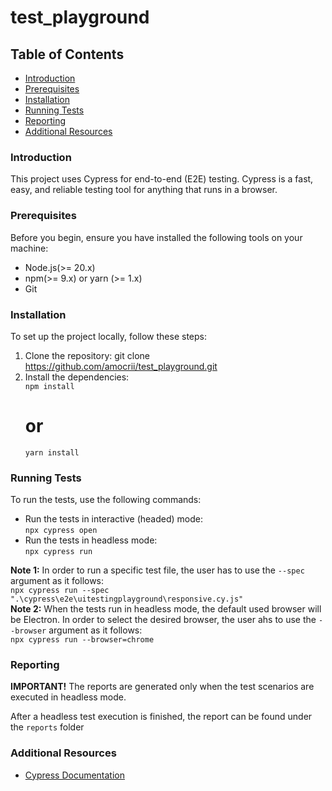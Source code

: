 # **test_playground**

## **Table of Contents**
- [Introduction](#introduction)
- [Prerequisites](#prerequisites)
- [Installation](#installation)
- [Running Tests](#running-tests)
- [Reporting](#reporting)
- [Additional Resources](#additional-resources)

### **Introduction**

This project uses Cypress for end-to-end (E2E) testing. Cypress is a fast, easy, and reliable testing tool for anything that runs in a browser.  

### **Prerequisites**

Before you begin, ensure you have installed the following tools on your machine:
- Node.js(>= 20.x)
- npm(>= 9.x) or yarn (>= 1.x)
- Git

### **Installation**

To set up the project locally, follow these steps:
1. Clone the repository:
    git clone https://github.com/amocrii/test_playground.git  
2. Install the dependencies:  
    `npm install`
    # or
    `yarn install`

### **Running Tests**

To run the tests, use the following commands:
* Run the tests in interactive (headed) mode:  
    `npx cypress open`
* Run the tests in headless mode:  
    `npx cypress run`

**Note 1:** In order to run a specific test file, the user has to use the `--spec` argument as it follows:  
    `npx cypress run --spec ".\cypress\e2e\uitestingplayground\responsive.cy.js"`  
**Note 2:** When the tests run in headless mode, the default used browser will be Electron. In order to select the desired browser, the user ahs to use the `--browser` argument as it follows:  
    `npx cypress run --browser=chrome`
### **Reporting**

**IMPORTANT!**
The reports are generated only when the test scenarios are executed in headless mode.

After a headless test execution is finished, the report can be found under the `reports` folder  

### **Additional Resources**

* [Cypress Documentation](https://docs.cypress.io/guides/overview/why-cypress)